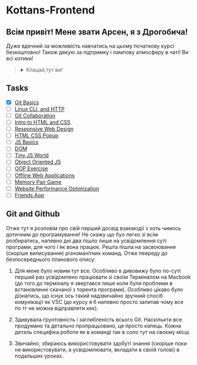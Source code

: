 # Kottans-Frontend

## Всім привіт! Мене звати Арсен, я з Дрогобича!

Дуже вдячний за можливість навчатись на цьому початкову курсі безкоштовно! Також дякую за підтримку і лампову атмосферу в чаті! Ви всі котики!
> <details>
>   <summary>Клацай,тут ви!</summary>
> <img src="cats img/alotofcats.jpeg"
> </details>


## Tasks
- [x] [Git Basics](#git-та-github)
- [ ] [Linux CLI, and HTTP](#linux-cli-and-http)
- [ ] [Git Collaboration](#git-collaboration)
- [ ] [Intro to HTML and CSS](#intro-to-html-and-css)
- [ ] [Responsive Web Design](#responsive-web-design)
- [ ] [HTML CSS Popup](#html-css-popup)
- [ ] [JS Basics](#js-basics)
- [ ] [DOM](#dom)
- [ ] [Tiny JS World](#tiny-js-world)
- [ ]  [Object Oriented JS](#object-oriented-js)
- [ ] [OOP Exercise](#oop-exercise)
- [ ] [Offline Web Applications](#offline-web-applications)
- [ ] [Memory Pair Game](#memory-pair-game)
- [ ] [Website Performance Optimization](#website-performance-optimization)
- [ ] [Friends App](#friends-app)

## Git and Github

Отже тут я розповім про свій перший досвід взаємодії з хоть чимось дотичним до програмування! Не скажу що буо легко зі всім розбиратись, напевно дні два пішло лише на усвідомлення суті програми, для чого і як вона працює. Решта пішла на засвоювання (скоріше виписування) різноманітних команд. Отже пеереду до безпосереднього планового опису:

1. Для мене було новим тут все. Особливо в дивовижу було по-суті перший раз усвідомлено працювати зі своїм Терміналом на Macbook (до того до терміналу я звертався лише коли були проблеми в встановленні скачаної з торента програми). Особливо цікаво було дізнатись, що існує ось такий надзвичайно зручний спосіб комунікації як VSC (до курсу я б напевно просто запитав чому все по тг не можна відправляти кек).

2. Здивувала ґрунтовність і заглибленість всього Git. Наскількти все продумано та детально пропрацьовано, це просто капець. Кожна деталь специфіка роботи як в команді так в соло тут на своєму місці.

3. Звичайно, збираюсь використовувати здобуті знання (скоріше поки не використовувати, а усвідомлювати, вкладати в своїй голові) в подальших уроках.
